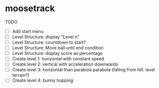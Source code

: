 moosetrack
==========

TODO

- [ ] Add start menu
- [ ] Level Structure: display "Level n"
- [ ] Level Structure: countdown to start?
- [ ] Level Structure: Move ball until end condition
- [ ] Level Structure: display score as percentage
- [ ] Create level 1: horizontal with constant speed
- [ ] Create level 2: vertical with acceleration downwards
- [ ] Create level 3: horizontal than parabola parabola (falling from hill. level terrain?)
- [ ] Create level 4: bunny hopping
